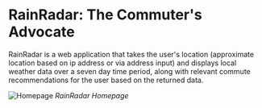 # RainRadar: The Commuter's Advocate
RainRadar is a web application that takes the user's location (approximate location based on ip address or via address input) and displays local weather data over a seven day time period, along with relevant commute recommendations for the user based on the returned data.

![Homepage](https://github.com/A-Gill01/RainRadar/blob/0bad26009db4e8f08d47037620382e98a8d00533/public/images/homepage.gif)
_RainRadar Homepage_
